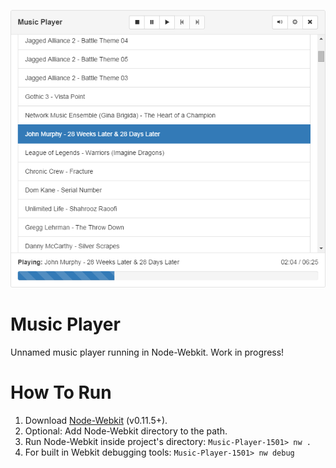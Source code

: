 <p align="center">
    <img src="resources/screenshot.png"/>
</p>

# Music Player
Unnamed music player running in Node-Webkit. Work in progress!

# How To Run
1. Download [Node-Webkit](https://github.com/rogerwang/node-webkit) (v0.11.5+).
2. Optional: Add Node-Webkit directory to the path.
3. Run Node-Webkit inside project's directory: ``` Music-Player-1501> nw . ```
4. For built in Webkit debugging tools: ``` Music-Player-1501> nw debug ```
